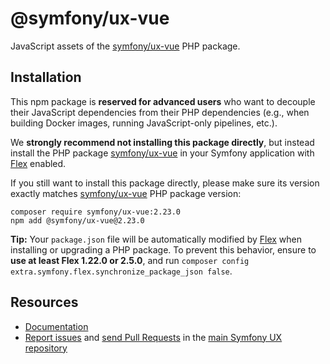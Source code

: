 # @symfony/ux-vue

JavaScript assets of the [symfony/ux-vue](https://packagist.org/packages/symfony/ux-vue) PHP package.

## Installation

This npm package is **reserved for advanced users** who want to decouple their JavaScript dependencies from their PHP dependencies (e.g., when building Docker images, running JavaScript-only pipelines, etc.).

We **strongly recommend not installing this package directly**, but instead  install the PHP package [symfony/ux-vue](https://packagist.org/packages/symfony/ux-vue) in your Symfony application with [Flex](https://github.com/symfony/flex) enabled.

If you still want to install this package directly, please make sure its version exactly matches [symfony/ux-vue](https://packagist.org/packages/symfony/ux-vue) PHP package version:
```shell
composer require symfony/ux-vue:2.23.0
npm add @symfony/ux-vue@2.23.0
```

**Tip:** Your `package.json` file will be automatically modified by [Flex](https://github.com/symfony/flex) when installing or upgrading a PHP package. To prevent this behavior, ensure to **use at least Flex 1.22.0 or 2.5.0**, and run `composer config extra.symfony.flex.synchronize_package_json false`.

## Resources

-   [Documentation](https://symfony.com/bundles/ux-vue/current/index.html)
-   [Report issues](https://github.com/symfony/ux/issues) and
    [send Pull Requests](https://github.com/symfony/ux/pulls)
    in the [main Symfony UX repository](https://github.com/symfony/ux)
